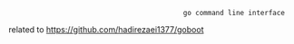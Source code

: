                                                go command line interface



related to https://github.com/hadirezaei1377/goboot